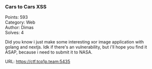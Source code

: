 ### Cars to Cars XSS

Points: 593 \
Category: Web \
Author: Dimas \
Solves: 4

Did you know i just make some interesting xor image application with golang and nextjs. Idk if there's an vulnerability, but i'll hope you find it ASAP, because i need to submit it to NASA.

URL: https://ctf.tcp1p.team:5435